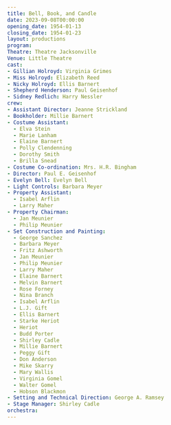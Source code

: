 ```yaml
---
title: Bell, Book, and Candle
date: 2023-09-08T00:00:00
opening_date: 1954-01-13
closing_date: 1954-01-23
layout: productions
program:
Theatre: Theatre Jacksonville
Venue: Little Theatre
cast:
- Gillian Holroyd: Virginia Grimes
- Miss Holroyd: Elizabeth Reed
- Nicky Holroyd: Ellis Barnert
- Shepherd Henderson: Paul Geisenhof
- Sidney Redlich: Harry Nessler
crew:
- Assistant Director: Jeanne Strickland
- Bookholder: Millie Barnert
- Costume Assistant:
  - Elva Stein
  - Marie Lanham
  - Elaine Barnert
  - Polly Clendenning
  - Dorothy Smith
  - Brilla Snead
- Costume Co-ordination: Mrs. H.R. Bingham
- Director: Paul E. Geisenhof
- Evelyn Bell: Evelyn Bell
- Light Controls: Barbara Meyer
- Property Assistant:
  - Isabel Arflin
  - Larry Maher
- Property Chairman:
  - Jan Meunier
  - Philip Meunier
- Set Construction and Painting:
  - George Sanchez
  - Barbara Meyer
  - Fritz Ashworth
  - Jan Meunier
  - Philip Meunier
  - Larry Maher
  - Elaine Barnert
  - Melvin Barnert
  - Rose Forney
  - Nina Branch
  - Isabel Arflin
  - L.J. Gift
  - Ellis Barnert
  - Starke Heriot
  - Heriot
  - Budd Porter
  - Shirley Cadle
  - Millie Barnert
  - Peggy Gift
  - Don Anderson
  - Mike Skarry
  - Mary Wallis
  - Virginia Gomel
  - Walter Gomel
  - Hobson Blackmon
- Setting and Technical Direction: George A. Ramsey
- Stage Manager: Shirley Cadle
orchestra:
---
```


